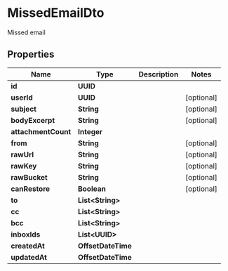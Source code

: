 

# MissedEmailDto

Missed email

## Properties

| Name | Type | Description | Notes |
|------------ | ------------- | ------------- | -------------|
|**id** | **UUID** |  |  |
|**userId** | **UUID** |  |  [optional] |
|**subject** | **String** |  |  [optional] |
|**bodyExcerpt** | **String** |  |  [optional] |
|**attachmentCount** | **Integer** |  |  |
|**from** | **String** |  |  [optional] |
|**rawUrl** | **String** |  |  [optional] |
|**rawKey** | **String** |  |  [optional] |
|**rawBucket** | **String** |  |  [optional] |
|**canRestore** | **Boolean** |  |  [optional] |
|**to** | **List&lt;String&gt;** |  |  |
|**cc** | **List&lt;String&gt;** |  |  |
|**bcc** | **List&lt;String&gt;** |  |  |
|**inboxIds** | **List&lt;UUID&gt;** |  |  |
|**createdAt** | **OffsetDateTime** |  |  |
|**updatedAt** | **OffsetDateTime** |  |  |



